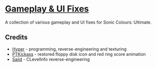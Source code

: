 # [Gameplay & UI Fixes](https://gamebanana.com/mods/322057)
A collection of various gameplay and UI fixes for Sonic Colours: Ultimate.

## Credits
- [Hyper](https://github.com/HyperBE32) - programming, reverse-engineering and texturing
- [PTKickass](https://github.com/PTKickass) - restored floppy disk icon and red ring score animation
- [Sajid](https://github.com/Sajidur78) - CLevelInfo reverse-engineering